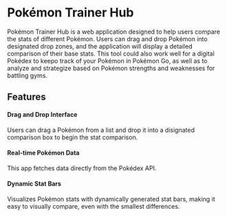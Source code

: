 # Pokémon Trainer Hub  
Pokémon Trainer Hub is a web application designed to help users compare the stats of different Pokémon. Users can drag and drop Pokémon into designated drop zones, and the application will display a detailed comparison of their base stats. This tool could also work well for a digital Pokédex to keepo track of your Pokémon in Pokémon Go, as well as to analyze and strategize based on Pokémon strengths and weaknesses for battling gyms.

## Features  
#### Drag and Drop Interface  
Users can drag a Pokémon from a list and drop it into a disignated comparison box to begin the stat comparison.
#### Real-time Pokémon Data
This app fetches data directly from the Pokédex API.
#### Dynamic Stat Bars
Visualizes Pokémon stats with dynamically generated stat bars, making it easy to visually compare, even with the smallest differences.



